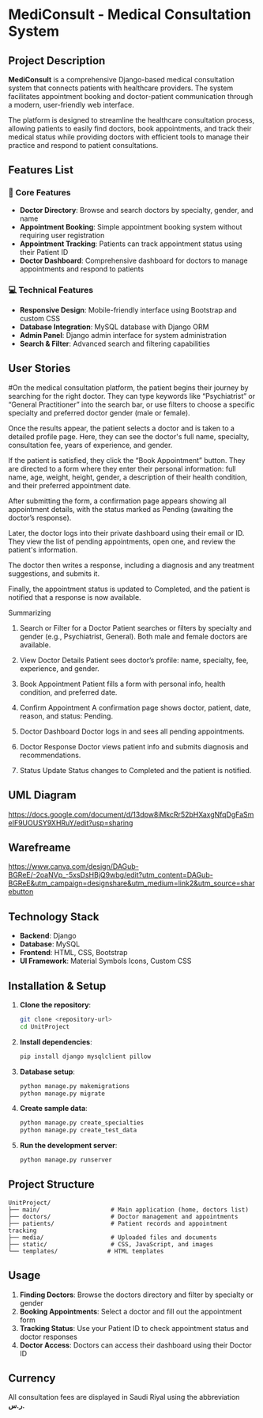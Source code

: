 # MediConsult - Medical Consultation System

## Project Description

**MediConsult** is a comprehensive Django-based medical consultation system that connects patients with healthcare providers. The system facilitates appointment booking and doctor-patient communication through a modern, user-friendly web interface.

The platform is designed to streamline the healthcare consultation process, allowing patients to easily find doctors, book appointments, and track their medical status while providing doctors with efficient tools to manage their practice and respond to patient consultations.

## Features List

### 🏥 Core Features
- **Doctor Directory**: Browse and search doctors by specialty, gender, and name
- **Appointment Booking**: Simple appointment booking system without requiring user registration
- **Appointment Tracking**: Patients can track appointment status using their Patient ID
- **Doctor Dashboard**: Comprehensive dashboard for doctors to manage appointments and respond to patients


### 💻 Technical Features
- **Responsive Design**: Mobile-friendly interface using Bootstrap and custom CSS
- **Database Integration**: MySQL database with Django ORM
- **Admin Panel**: Django admin interface for system administration
- **Search & Filter**: Advanced search and filtering capabilities

## User Stories

#On the medical consultation platform, the patient begins their journey by searching for the right doctor.
They can type keywords like “Psychiatrist” or “General Practitioner” into the search bar, or use filters to choose a specific specialty and preferred doctor gender (male or female).

Once the results appear, the patient selects a doctor and is taken to a detailed profile page.
Here, they can see the doctor's full name, specialty, consultation fee, years of experience, and gender.

If the patient is satisfied, they click the “Book Appointment” button.
They are directed to a form where they enter their personal information: full name, age, weight, height, gender, a description of their health condition, and their preferred appointment date.

After submitting the form, a confirmation page appears showing all appointment details, with the status marked as Pending (awaiting the doctor’s response).

Later, the doctor logs into their private dashboard using their email or ID.
They view the list of pending appointments, open one, and review the patient's information.

The doctor then writes a response, including a diagnosis and any treatment suggestions, and submits it.

Finally, the appointment status is updated to Completed, and the patient is notified that a response is now available.


Summarizing 

1. Search or Filter for a Doctor
Patient searches or filters by specialty and gender (e.g., Psychiatrist, General).
Both male and female doctors are available.

2. View Doctor Details
Patient sees doctor’s profile: name, specialty, fee, experience, and gender.

3. Book Appointment
Patient fills a form with personal info, health condition, and preferred date.

4. Confirm Appointment
A confirmation page shows doctor, patient, date, reason, and status: Pending.

5. Doctor Dashboard
Doctor logs in and sees all pending appointments.

6. Doctor Response
Doctor views patient info and submits diagnosis and recommendations.

7. Status Update
Status changes to Completed and the patient is notified.

## UML Diagram 

https://docs.google.com/document/d/13dpw8iMkcRr52bHXaxgNfqDgFaSmeIF9UOUSY9XHRuY/edit?usp=sharing



## Warefreame

https://www.canva.com/design/DAGub-BGReE/-2oaNVp_-5xsDsHBjQ9wbg/edit?utm_content=DAGub-BGReE&utm_campaign=designshare&utm_medium=link2&utm_source=sharebutton





## Technology Stack

- **Backend**: Django
- **Database**: MySQL 
- **Frontend**: HTML, CSS, Bootstrap 
- **UI Framework**: Material Symbols Icons, Custom CSS


## Installation & Setup

1. **Clone the repository**:
   ```bash
   git clone <repository-url>
   cd UnitProject
   ```

2. **Install dependencies**:
   ```bash
   pip install django mysqlclient pillow
   ```

3. **Database setup**:
   ```bash
   python manage.py makemigrations
   python manage.py migrate
   ```

4. **Create sample data**:
   ```bash
   python manage.py create_specialties
   python manage.py create_test_data
   ```

5. **Run the development server**:
   ```bash
   python manage.py runserver
   ```

## Project Structure

```
UnitProject/
├── main/                    # Main application (home, doctors list)
├── doctors/                 # Doctor management and appointments
├── patients/                # Patient records and appointment tracking
├── media/                   # Uploaded files and documents
├── static/                  # CSS, JavaScript, and images
└── templates/              # HTML templates
```

## Usage

1. **Finding Doctors**: Browse the doctors directory and filter by specialty or gender
2. **Booking Appointments**: Select a doctor and fill out the appointment form
3. **Tracking Status**: Use your Patient ID to check appointment status and doctor responses
4. **Doctor Access**: Doctors can access their dashboard using their Doctor ID


## Currency

All consultation fees are displayed in Saudi Riyal using the abbreviation **ر.س.** 

